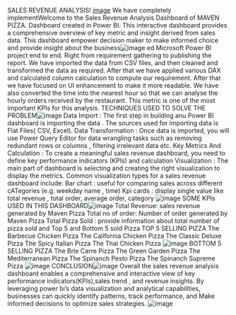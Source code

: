 SALES REVENUE ANALYSIS! [image](https://github.com/user-attachments/assets/1f8f02d9-f62b-49f7-bce4-0b0b1daf1368)
We have  completely implementWelcome to the Sales Revenue Analysis Dashboard of MAVEN PIZZA.
Dashboard  created in Power BI.
This interactive dashboard provides a comprehensive overview of key metric and insight derived from sales data.
This dashboard empower decision maker to make informed choice and provide insight about the business![image](https://github.com/user-attachments/assets/6ac60a12-1905-48f1-8e6c-be0a08a01dce)
ed Microsoft Power BI project end to end. Right from requirement gathering to publishing the report. We have imported the data from  CSV files, and then cleaned and transformed the data as required. After that we have applied various DAX and calculated column calculation to compute our requirement. After that we have focused on UI enhancement to make it more readable. We have also converted the time into the nearest hour so that we can analyse the hourly orders received by the restaurant. This metric is one of the most important KPIs for this analysis.
TECHNIQUES USED TO SOLVE THE PROBLEM![image](https://github.com/user-attachments/assets/6c3e49ea-4ccb-4ebd-850b-7266f7cdea7e)
Data Import : The first step in building anu Power BI dashboard is importing the data . The sources used for importing data is Flat Files( CSV, Excel).
Data Transformation : Once data is imported, you will use Power Query Editor for data wrangling tasks such as removing redundant rows or columns , filtering irrelevant data etc.
Key Metrics And Calculation : To create a meaningful sales revenue dashboard, you need to define key performance indicators (KPIs) and calculation
Visualization : The main part of dashboard is selecting and creating the right visualization to display the metrics. Common visualization types for a sales revenue dashboard include:
Bar chart : useful for comparing sales across different cATegories (e.g. weekday name , time)
Kpi cards : display single value like total revenue , total order, average order, category
![image](https://github.com/user-attachments/assets/07b5e577-33e6-45a5-b320-582735850843)
SOME KPIs USED IN THIS DASHBOARD![image](https://github.com/user-attachments/assets/73585053-35a5-4d4d-81fe-4439ffc3d567)
Total Revenue: sales revenue generated by Maven Pizza
Total no of order: Number of order generated by Maven Pizza
Total Pizza Sold : provide information about total number of pizza sold and Top 5 and Bottom 5 sold Pizza
TOP 5 SELLING PIZZA
The Barbecue Chicken Pizza
The California Chicken Pizza
The Classic Deluxe Pizza
The Spicy Italian Pizza
The Thai Chicken Pizza
![image](https://github.com/user-attachments/assets/ff0acbac-1e53-4632-a66b-2738ee1309b3)
BOTTOM 5 SELLING PIZZA
The Brie Carre Pizza
The Green Garden Pizza
The Mediterranean Pizza
The Spinanch Pesto Pizza
The Spinanch Supreme Pizza
![image](https://github.com/user-attachments/assets/f184410c-2197-461c-90ac-4c773bfb0091)
CONCLUSION![image](https://github.com/user-attachments/assets/a65881a7-d637-4aeb-a835-0109e68b4912)
Overall the sales revenue analysis dashboard enables a comprehensive and interactive view of key performance indicators(KPIs),sales trend , and revenue insights. By leveraging power bi’s data visualization and analytical capabilities, businesses can quickly identify patterns, track performance, and Make informed decisions to optimize sales strategies.
![image](https://github.com/user-attachments/assets/3a6090f7-a51a-404f-81ec-1b0a032322e8)

